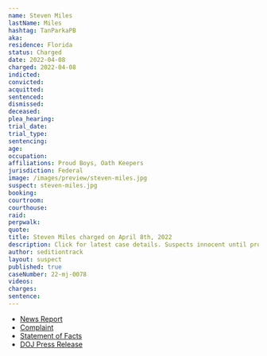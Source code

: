 ```yaml
---
name: Steven Miles
lastName: Miles
hashtag: TanParkaPB
aka:
residence: Florida
status: Charged
date: 2022-04-08
charged: 2022-04-08
indicted:
convicted:
acquitted:
sentenced:
dismissed:
deceased:
plea_hearing:
trial_date:
trial_type:
sentencing:
age:
occupation:
affiliations: Proud Boys, Oath Keepers
jurisdiction: Federal
image: /images/preview/steven-miles.jpg
suspect: steven-miles.jpg
booking:
courtroom:
courthouse:
raid:
perpwalk:
quote:
title: Steven Miles charged on April 8th, 2022
description: Click for latest case details. Suspects innocent until proven guilty.
author: seditiontrack
layout: suspect
published: true
caseNumber: 22-mj-0078
videos:
charges:
sentence:
---
```

- [News Report](https://www.wtsp.com/article/news/crime/steven-miles-florida-jan-6-capitol-riot/67-f7854f44-8475-48b8-bb71-034c1d956d8e)
- [Complaint](https://www.justice.gov/usao-dc/case-multi-defendant/file/1494271/download)
- [Statement of Facts](https://www.justice.gov/usao-dc/case-multi-defendant/file/1494276/download)
- [DOJ Press Release](https://www.justice.gov/usao-dc/pr/florida-man-arrested-charges-assault-law-enforcement-officers-during-jan-6-capitol-breach)
